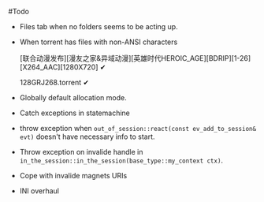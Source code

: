 #Todo
 + Files tab when no folders seems to be acting up.
 + When torrent has files with non-ANSI characters  
 
    [联合动漫发布][漫友之家&异域动漫][英雄时代HEROIC_AGE][BDRIP][1-26][X264_AAC][1280X720] ✔

    128GRJ268.torrent ✔
 + Globally default allocation mode.
 + Catch exceptions in statemachine
 + throw exception when `out_of_session::react(const ev_add_to_session& evt)` 
    doesn't have necessary info to start.
 + Throw exception on invalide handle in `in_the_session::in_the_session(base_type::my_context ctx)`.
 + Cope with invalide magnets URIs
 + INI overhaul
